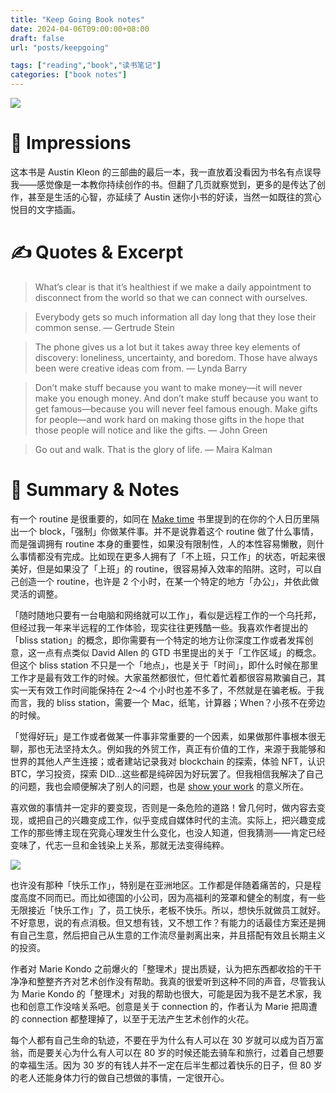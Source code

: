 ```yaml
---
title: "Keep Going Book notes"
date: 2024-04-06T09:00:00+08:00
draft: false
url: "posts/keepgoing"

tags: ["reading","book","读书笔记"]
categories: ["book notes"]
---
```



![](/img/keepgoing.jpeg)


# 🎨 Impressions

这本书是 Austin Kleon 的三部曲的最后一本，我一直放着没看因为书名有点误导我——感觉像是一本教你持续创作的书。但翻了几页就察觉到，更多的是传达了创作，甚至是生活的心智，亦延续了 Austin 迷你小书的好读，当然一如既往的赏心悦目的文字插画。

# ✍️ Quotes & Excerpt
> What’s clear is that it’s healthiest if we make a daily appointment to disconnect from the world so that we can connect with ourselves.

> Everybody gets so much information all day long that they lose their common sense. — Gertrude Stein

> The phone gives us a lot but it takes away three key elements of discovery: loneliness, uncertainty, and boredom. Those have always been were creative ideas com from. — Lynda Barry

> Don’t make stuff because you want to make money—it will never make you enough money. And don’t make stuff because you want to get famous—because you will never feel famous enough. Make gifts for people—and work hard on making those gifts in the hope that those people will notice and like the gifts. — John Green

> Go out and walk. That is the glory of life. — Maira Kalman

# 📒 Summary & Notes
有一个 routine 是很重要的，如同在 [Make time](https://eddy.lu/posts/maketime/) 书里提到的在你的个人日历里隔出一个 block，「强制」你做某件事。并不是说靠着这个 routine 做了什么事情，而是强调拥有 routine 本身的重要性，如果没有限制性，人的本性容易懒散，则什么事情都没有完成。比如现在更多人拥有了「不上班，只工作」的状态，听起来很美好，但是如果没了「上班」的 routine，很容易掉入效率的陷阱。这时，可以自己创造一个 routine，也许是 2 个小时，在某一个特定的地方「办公」，并依此做灵活的调整。

「随时随地只要有一台电脑和网络就可以工作」，看似是远程工作的一个乌托邦，但经过我一年来半远程的工作体验，现实往往更残酷一些。我喜欢作者提出的「bliss station」的概念，即你需要有一个特定的地方让你深度工作或者发挥创意，这一点有点类似 David Allen 的 GTD 书里提出的关于「工作区域」的概念。但这个 bliss station 不只是一个「地点」，也是关于「时间」，即什么时候在那里工作才是最有效工作的时候。大家虽然都很忙，但忙着忙着都很容易欺骗自己，其实一天有效工作时间能保持在 2～4 个小时也差不多了，不然就是在骗老板。于我而言，我的 bliss station，需要一个 Mac，纸笔，计算器；When？小孩不在旁边的时候。

「觉得好玩」是工作或者做某一件事非常重要的一个因素，如果做那件事根本很无聊，那也无法坚持太久。例如我的外贸工作，真正有价值的工作，来源于我能够和世界的其他人产生连接；或者建站记录我对 blockchain 的探索，体验 NFT，认识 BTC，学习投资，探索 DID…这些都是纯碎因为好玩罢了。但我相信我解决了自己的问题，我也会顺便解决了别人的问题，也是 [show your work](https://eddy.lu/posts/bookpt1/#show-your-work) 的意义所在。

喜欢做的事情并一定非的要变现，否则是一条危险的道路！曾几何时，做内容去变现，或把自己的兴趣变成工作，似乎变成自媒体时代的主流。实际上，把兴趣变成工作的那些博主现在究竟心理发生什么变化，也没人知道，但我猜测——肯定已经变味了，代志一旦和金钱染上关系，那就无法变得纯粹。

![](/img/kg2.jpeg)

也许没有那种「快乐工作」，特别是在亚洲地区。工作都是伴随着痛苦的，只是程度高度不同而已。而比如德国的小公司，因为高福利的笼罩和健全的制度，有一些无限接近「快乐工作」了，员工快乐，老板不快乐。所以，想快乐就做员工就好。不好意思，说的有点消极。但又想有钱，又不想工作？有能力的话最佳方案还是拥有自己生意，然后把自己从生意的工作流尽量剥离出来，并且搭配有效且长期主义的投资。

作者对 Marie Kondo 之前爆火的「整理术」提出质疑，认为把东西都收拾的干干净净和整整齐齐对艺术创作没有帮助。我真的很爱听到这种不同的声音，尽管我认为 Marie Kondo 的「整理术」对我的帮助也很大，可能是因为我不是艺术家，我也和创意工作没啥关系吧。创意是关于 connection 的，作者认为 Marie 把周遭的 connection 都整理掉了，以至于无法产生艺术创作的火花。

每个人都有自己生命的轨迹，不要在乎为什么有人可以在 30 岁就可以成为百万富翁，而是要关心为什么有人可以在 80 岁的时候还能去骑车和旅行，过着自己想要的幸福生活。因为 30 岁的有钱人并不一定在后半生都过着快乐的日子，但 80 岁的老人还能身体力行的做自己想做的事情，一定很开心。